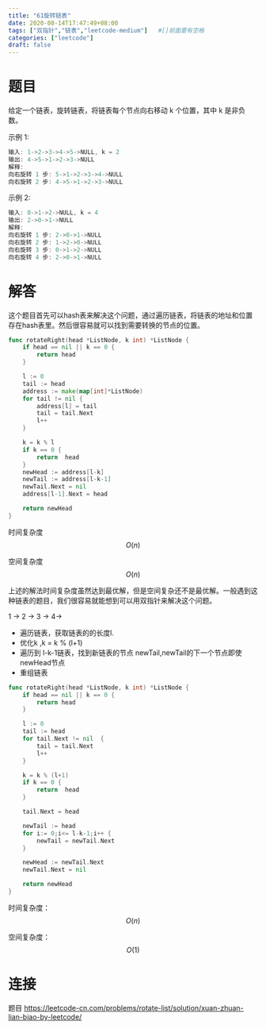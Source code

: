 ```yaml
---
title: "61旋转链表"
date: 2020-08-14T17:47:49+08:00
tags: ["双指针","链表","leetcode-medium"]   #[]前面要有空格
categories: ["leetcode"]
draft: false
---
```


# 题目

给定一个链表，旋转链表，将链表每个节点向右移动 k 个位置，其中 k 是非负数。<!--more-->

示例 1:

```go
输入: 1->2->3->4->5->NULL, k = 2
输出: 4->5->1->2->3->NULL
解释:
向右旋转 1 步: 5->1->2->3->4->NULL
向右旋转 2 步: 4->5->1->2->3->NULL
```

示例 2:

```go
输入: 0->1->2->NULL, k = 4
输出: 2->0->1->NULL
解释:
向右旋转 1 步: 2->0->1->NULL
向右旋转 2 步: 1->2->0->NULL
向右旋转 3 步: 0->1->2->NULL
向右旋转 4 步: 2->0->1->NULL


```



# 解答

这个题目首先可以hash表来解决这个问题，通过遍历链表，将链表的地址和位置存在hash表里。然后很容易就可以找到需要转换的节点的位置。

```go
func rotateRight(head *ListNode, k int) *ListNode {
	if head == nil || k == 0 {
		return head
	}

	l := 0
	tail := head
	address := make(map[int]*ListNode)
	for tail != nil {
		address[l] = tail
		tail = tail.Next
		l++
	}

	k = k % l
	if k == 0 {
		return  head
	}
	newHead := address[l-k]
	newTail := address[l-k-1]
	newTail.Next = nil
	address[l-1].Next = head

	return newHead
}
```

时间复杂度 $$O(n)$$

空间复杂度$$O(n)$$



上述的解法时间复杂度虽然达到最优解，但是空间复杂还不是最优解。一般遇到这种链表的题目，我们很容易就能想到可以用双指针来解决这个问题。

1 -> 2 -> 3 -> 4->

- 遍历链表，获取链表的的长度l.
- 优化k ,k = k % (l+1)
- 遍历到 l-k-1链表，找到新链表的节点 newTail,newTail的下一个节点即使newHead节点
- 重组链表

```go
func rotateRight(head *ListNode, k int) *ListNode {
	if head == nil || k == 0 {
		return head
	}

	l := 0
	tail := head
	for tail.Next != nil  {
		tail = tail.Next
		l++
	}

	k = k % (l+1)
	if k == 0 {
		return  head
	}

	tail.Next = head

	newTail := head
	for i:= 0;i<= l-k-1;i++ {
		newTail = newTail.Next
	}

	newHead := newTail.Next
	newTail.Next = nil

	return newHead
}

```

时间复杂度：$$O(n)$$

空间复杂度：$$O(1)$$



# 连接

题目 https://leetcode-cn.com/problems/rotate-list/solution/xuan-zhuan-lian-biao-by-leetcode/  

